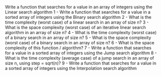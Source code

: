 Write a function that searches for a value in an array of integers using the Linear search algorithm
1 - Write a function that searches for a value in a sorted array of integers using the Binary search algorithm
2 - What is the time complexity (worst case) of a linear search in an array of size n?
3 - What is the space complexity (worst case) of an iterative linear search algorithm in an array of size n?
4 - What is the time complexity (worst case) of a binary search in an array of size n?
5 - What is the space complexity (worst case) of a binary search in an array of size n?
6 - What is the space complexity of this function / algorithm?
7 - Write a function that searches for a value in a sorted array of integers using the Jump search algorithm
8 - What is the time complexity (average case) of a jump search in an array of size n, using step = sqrt(n)?
9 - Write a function that searches for a value in a sorted array of integers using the Interpolation search algorithm
